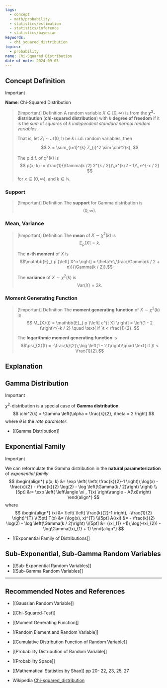 ```yaml
---
tags:
  - concept
  - math/probability
  - statistics/estimation
  - statistics/inference
  - statistics/bayesian
keywords:
  - chi_squared_distribution
topics:
  - probability
name: Chi-Squared Distribution
date of note: 2024-09-05
---
```


## Concept Definition

>[!important]
>**Name**: Chi-Squared Distribution

>[!important] Definition
>A random variable $X\in [0,\infty)$ is from the **$\chi^2$-distribution** (**chi-squared distribution**) with $k$ **degree of freedom** if it is the *sum* of *squares* of  $k$ *independent standard normal random variables*.
>
>That is, let $Z_{i} \sim \mathcal{N}(0,1)$ be $k$ i.i.d. random variables, then 
>$$
>X = \sum_{i=1}^{k} Z_{i}^2 \sim \chi^2(k).
>$$
>
>The p.d.f. of $\chi^2(k)$ is 
>$$
>p(x; k) := \frac{1}{\Gamma(k /2) 2^{k / 2}}\,x^{k/2 - 1}\, e^{-x / 2}
>$$
>for $x \in [0,\infty),$ and $k \in \mathbb{N}.$

### Support

>[!important] Definition
>The **support** for Gamma distribution is $$(0, \infty).$$

### Mean, Variance

>[!important] Definition
>The **mean** of $X \sim \chi^2(k)$ is $$\mathbb{E}_{ p }\left[  X \right] = k.$$
>
>The **n-th moment** of $X$ is $$\mathbb{E}_{ p }\left[  X^n \right] = \theta^n\,\frac{\Gamma(k / 2 + n)}{\Gamma(k / 2)}.$$
>
>The **variance** of $X \sim \chi^2(k)$ is $$\text{Var}(X) = 2k.$$


### Moment Generating Function

>[!important] Definition
>The **moment generating function** of $X \sim \chi^2(k)$ is 
>$$
>M_{X}(t) = \mathbb{E}_{ p }\left[  e^{t X} \right] =  \left(1 - 2 t\right)^{-k / 2} \quad \text{ if }t < \frac{1}{2}.
>$$
>
>The **logarithmic moment generating function** is $$\psi_{X}(t) = -\frac{k}{2}\,\log \left(1 - 2 t\right)\quad \text{ if }t < \frac{1}{2}.$$


## Explanation



## Gamma Distribution

>[!important]
>$\chi^2$-distribution is a special case of **Gamma distribution**.
>$$
>\chi^2(k) = \Gamma \left(\alpha = \frac{k}{2}, \theta = 2 \right)
>$$
>where $\theta$ is the *rate parameter*.

- [[Gamma Distribution]]

## Exponential Family

>[!important] 
>We can reformulate the Gamma distribution in the **natural parameterization** of *exponential family*
>$$
>\begin{align*}
> p(x; k) &= \exp \left( \left( \frac{k}{2}-1 \right)\,\log(x) - \frac{x}{2} - \frac{k}{2} \log(2)  - \log \left(\Gamma(k / 2)\right)  \right) \\[5pt]
> &:= \exp \left( \left\langle \xi , T(x) \right\rangle  - A(\xi)\right) 
>\end{align*}
>$$
>where
>$$
>\begin{align*}
>\xi &= \left( \left( \frac{k}{2}-1 \right), -\frac{1}{2} \right)^{T} \\[5pt]
>T(x) &= (\log(x), x)^{T}  \\[5pt]
>A(\xi) &= - \frac{k}{2} \log(2)  - \log \left(\Gamma(k / 2)\right) \\[5pt]
>&= (\xi_{1} +1)\,\log(-\xi_{2}) - \log\Gamma(\xi_{1} + 1)  
>\end{align*}
>$$

- [[Exponential Family of Distributions]]




## Sub-Exponential, Sub-Gamma Random Variables

- [[Sub-Exponential Random Variables]]
- [[Sub-Gamma Random Variables]]



-----------
##  Recommended Notes and References


- [[Gaussian Random Variable]]
- [[Chi-Squared-Test]]


- [[Moment Generating Function]]
- [[Random Element and Random Variable]]
- [[Cumulative Distribution Function of Random Variable]]
- [[Probability Distribution of Random Variable]]
- [[Probability Space]]


- [[Mathematical Statistics by Shao]] pp 20- 22, 23, 25,  27
- Wikipedia [Chi-squared_distribution](https://en.wikipedia.org/wiki/Chi-squared_distribution)